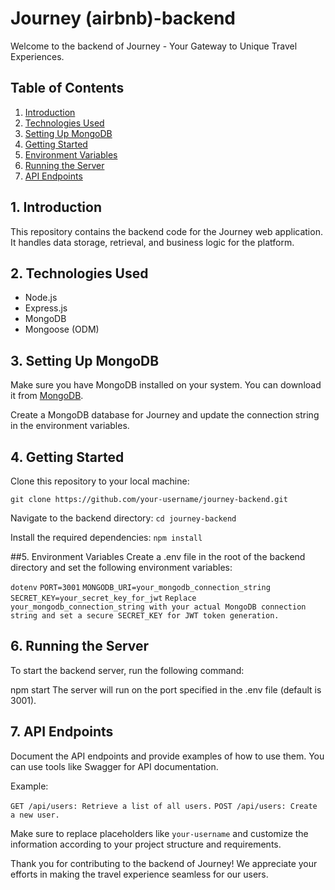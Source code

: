 # Journey (airbnb)-backend
Welcome to the backend of Journey - Your Gateway to Unique Travel Experiences.

## Table of Contents
1. [Introduction](#introduction)
2. [Technologies Used](#technologies-used)
3. [Setting Up MongoDB](#setting-up-mongodb)
4. [Getting Started](#getting-started)
5. [Environment Variables](#environment-variables)
6. [Running the Server](#running-the-server)
7. [API Endpoints](#api-endpoints)

## 1. Introduction
This repository contains the backend code for the Journey web application. It handles data storage, retrieval, and business logic for the platform.

## 2. Technologies Used
- Node.js
- Express.js
- MongoDB
- Mongoose (ODM)

## 3. Setting Up MongoDB
Make sure you have MongoDB installed on your system. You can download it from [MongoDB](https://www.mongodb.com/try/download/community). 

Create a MongoDB database for Journey and update the connection string in the environment variables.

## 4. Getting Started
Clone this repository to your local machine:

```git clone https://github.com/your-username/journey-backend.git```

Navigate to the backend directory:
```cd journey-backend```

Install the required dependencies:
```npm install```

##5. Environment Variables
Create a .env file in the root of the backend directory and set the following environment variables:

```dotenv```
```PORT=3001```
```MONGODB_URI=your_mongodb_connection_string```
```SECRET_KEY=your_secret_key_for_jwt```
```Replace your_mongodb_connection_string with your actual MongoDB connection string and set a secure SECRET_KEY for JWT token generation.```

## 6. Running the Server
To start the backend server, run the following command:

npm start
The server will run on the port specified in the .env file (default is 3001).

## 7. API Endpoints
Document the API endpoints and provide examples of how to use them. You can use tools like Swagger for API documentation.

Example:

```GET /api/users: Retrieve a list of all users.```
```POST /api/users: Create a new user.```

Make sure to replace placeholders like `your-username` and customize the information according to your project structure and requirements.

Thank you for contributing to the backend of Journey! We appreciate your efforts in making the travel experience seamless for our users.

